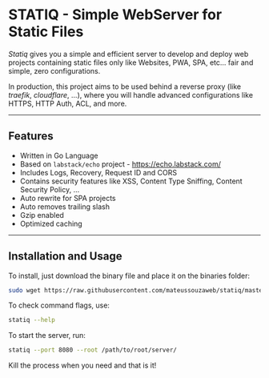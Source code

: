 # STATIQ - Simple WebServer for Static Files

*Statiq* gives you a simple and efficient server to develop and deploy web projects containing static files only like Websites, PWA, SPA, etc... fair and simple, zero configurations.

In production, this project aims to be used behind a reverse proxy (like *traefik*, *cloudflare*, ...), where you will handle advanced configurations like HTTPS, HTTP Auth, ACL, and more.

---

## Features

- Written in Go Language
- Based on ``labstack/echo`` project - <https://echo.labstack.com/>
- Includes Logs, Recovery, Request ID and CORS
- Contains security features like XSS, Content Type Sniffing, Content Security Policy, ...
- Auto rewrite for SPA projects
- Auto removes trailing slash
- Gzip enabled
- Optimized caching

---

## Installation and Usage

To install, just download the binary file and place it on the binaries folder:

```bash
sudo wget https://raw.githubusercontent.com/mateussouzaweb/statiq/master/bin/statiq -O /usr/local/bin/statiq && sudo chmod +x /usr/local/bin/statiq
```

To check command flags, use:

```bash
statiq --help
```

To start the server, run:

```bash
statiq --port 8080 --root /path/to/root/server/
```

Kill the process when you need and that is it!
